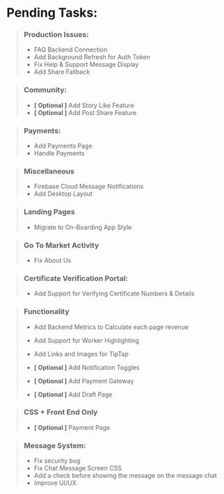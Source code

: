 # Pending Tasks:

> ### Production Issues:
> - FAQ Backend Connection
> - Add Background Refresh for Auth Token
> - Fix Help & Support Message Display
> - Add Share Fallback


> ### Community:
>   - **[ Optional ]** Add Story Like Feature
>   - **[ Optional ]** Add Post Share Feature


> ### Payments:
>   - Add Payments Page
>   - Handle Payments


> ### Miscellaneous
>   - Firebase Cloud Message Notifications
>   - Add Desktop Layout


> ### Landing Pages
>   - Migrate to On-Boarding App Style


> ### Go To Market Activity
>   - Fix About Us


> ### Certificate Verification Portal:
>   - Add Support for Verifying Certificate Numbers & Details


> ### Functionality
>   - Add Backend Metrics to Calculate each page revenue
>   - Add Support for Worker Highlighting
>   - Add Links and Images for TipTap
>
>
>   - **[ Optional ]** Add Notification Toggles
>   - **[ Optional ]** Add Payment Gateway
>   - **[ Optional ]** Add Draft Page


> ### CSS + Front End Only
>   - **[ Optional ]** Payment Page


> ### Message System:
>   - Fix security bug
>   - Fix Chat Message Screen CSS
>   - Add a check before showing the message on the message chat
>   - Improve UI/UX
